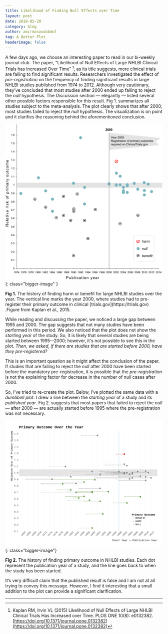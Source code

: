 ```yaml
---
title: Likelihood of Finding Null Effects over Time
layout: post
date: 2018-05-20
category: blog
author: amirmasoudabdol
tag: A Better Plot
headerImage: false
---
```


A few days ago, we choose an interesting paper to read in our bi-weekly journal club. The paper, “Likelihood of Null Effects of Large NHLBI Clinical Trials has Increased Over Time” [^1], as its title suggests, more clinical trials are failing to find significant results. Researchers investigated the effect of *pre-registration* on the frequency of finding significant results in large NHLBI studies published from 1974 to 2012. Although very cautionary, they’ve concluded that most studies after 2000 ended up failing to reject the *null* hypothesis. The *Discussion* section — elegantly — listed several other possible factors responsible for this result. Fig 1. summarizes all studies subject to the meta-analysis. The plot clearly shows that after 2000, most studies failed to reject the *null* hypothesis. The visualization is on point and it clarifies the reasoning behind the aforementioned conclusion. 

![Fig 1 of the Kaplan et al. 2015](/assets/posts/a-better-plot-nhlbi-fig-1.png){: class="bigger-image" }
<figcaption class="caption"><b>Fig 1.</b> The history of finding harm or benefit for large NHLBI studies over the year. The vertical line marks the year 2000, where studies had to pre-register their primary outcome in clinical [trials.gov](https://trials.gov) .Figure from Kaplan et al., 2015.</figcaption>

While reading and discussing the paper, we noticed a large gap between 1995 and 2000. The gap suggests that not many studies have been performed in this period. We also noticed that the plot does not show the *starting year* of the study. So, it is likely that several studies are being started between 1995--2000; however, it's not possible to see this in the plot. *Then, we asked, if there are studies that are started before 2000, have they pre-registered?* 

This is an important question as it might affect the conclusion of the paper. If studies that are failing to reject the *null* after 2000 have been started before the mandatory pre-registration, it is possible that the *pre-registration* is not the explaining factor for decrease in the number of *null* cases after 2000. 

So, I’ve tried to re-create the plot. Below, I’ve plotted the same data with a *dumbbell plot*. I drew a line between the *starting year* of a study and its *published year*. Fig 2. suggests that most papers that failed to reject the *null* — after 2000 — are actually started before 1995 where the pre-registration was not necessary.

![Improved Figure](/assets/posts/a-better-plot-nhlbi-fig-2.png){: class="bigger-image"}
<figcaption class="caption"><b>Fig 2.</b> The history of finding primary outcome in NHLBI studies. Each dot represent the publication year of a study, and the line goes back to when the study has been started.</figcaption>

It’s very difficult claim that the published result is false and I am not at all trying to convey this message. However, I find it interesting that a small addition to the plot can provide a significant clarification. 

---

[^1]: Kaplan RM, Irvin VL (2015) Likelihood of Null Effects of Large NHLBI Clinical Trials Has Increased over Time. PLOS ONE 10(8): e0132382. [https://doi.org/10.1371/journal.pone.0132382](https://doi.org/10.1371/journal.pone.0132382)